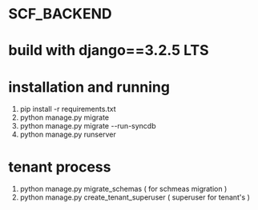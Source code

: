 # SCF_BACKEND

# build with django==3.2.5 LTS


# installation and running 

1. pip install -r requirements.txt
2. python manage.py migrate
3. python manage.py migrate --run-syncdb
4. python manage.py runserver

# tenant process

1. python manage.py migrate_schemas  ( for schmeas migration )
2. python manage.py create_tenant_superuser  ( superuser for tenant's )


